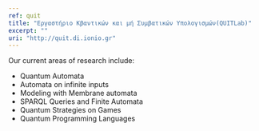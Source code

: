 ```yaml
---
ref: quit
title: "Εργαστήριο Κβαντικών και μή Συμβατικών Υπολογισμών(QUITLab)"
excerpt: ""
uri: "http://quit.di.ionio.gr"
---
```


Our current areas of research include:

- Quantum Automata
- Automata on infinite inputs
- Modeling with Membrane automata
- SPARQL Queries and Finite Automata
- Quantum Strategies on Games
- Quantum Programming Languages
